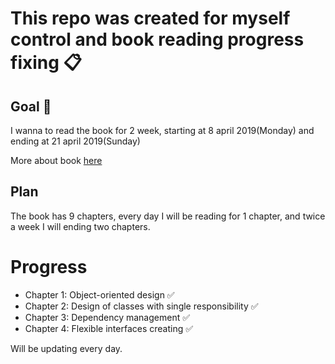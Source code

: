 # This repo was created for myself control and book reading progress fixing 📋

## Goal 🎯

I wanna to read the book for 2 week, starting at 8 april 2019(Monday)
and ending at 21 april 2019(Sunday)

More about book [here](https://www.poodr.com/)

## Plan

The book has 9 chapters, every day I will be reading for 1 chapter, and twice a week
I will ending two chapters.

# Progress

- Chapter 1: Object-oriented design ✅
- Chapter 2: Design of classes with single responsibility ✅
- Chapter 3: Dependency management ✅
- Chapter 4: Flexible interfaces creating ✅

Will be updating every day.
